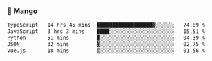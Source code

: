 ### 🥭 Mango

<!--START_SECTION:waka-->

```txt
TypeScript   14 hrs 45 mins  ██████████████████▓░░░░░░   74.89 %
JavaScript   3 hrs 3 mins    ████░░░░░░░░░░░░░░░░░░░░░   15.51 %
Python       51 mins         █░░░░░░░░░░░░░░░░░░░░░░░░   04.39 %
JSON         32 mins         ▓░░░░░░░░░░░░░░░░░░░░░░░░   02.75 %
Vue.js       18 mins         ▒░░░░░░░░░░░░░░░░░░░░░░░░   01.56 %
```

<!--END_SECTION:waka-->
